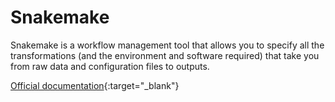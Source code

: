 # Snakemake

Snakemake is a workflow management tool that allows you to specify all the transformations (and the environment and software required) that take you from raw data and configuration files to outputs.

[Official documentation](https://snakemake.readthedocs.io/en/stable/){:target="_blank"}
